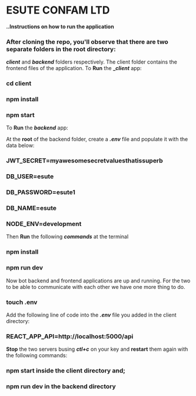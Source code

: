 # ESUTE CONFAM LTD

**..Instructions on how to run the application**

### After cloning the repo, you'll observe that there are two separate folders in the root directory:
**_client_** and **_backend_** folders respectively.
The client folder contains the frontend files of the application. To **Run** the **__client_** app:

### cd client
### npm install 
### npm start

To **Run** the **_backend_** app:

At the **root** of the backend folder, create a **_.env_** file and populate it with the data below:


### JWT_SECRET=myawesomesecretvaluesthatissuperb
### DB_USER=esute
### DB_PASSWORD=esute1
### DB_NAME=esute
### NODE_ENV=development

Then **Run** the following **_commands_** at the terminal
### npm install
### npm run dev
Now bot backend and frontend applications are up and running. For the two to be able to communicate with each other we have one more thing to do.
### touch .env

Add the following line of code into the **_.env_** file you added in the client directory:

### REACT_APP_API=http://localhost:5000/api

**Stop** the two servers busing **_ctl+c_** on your key and **restart** them again with the following commands:

### **npm start** inside the client directory and;
### **npm run dev** in the backend directory